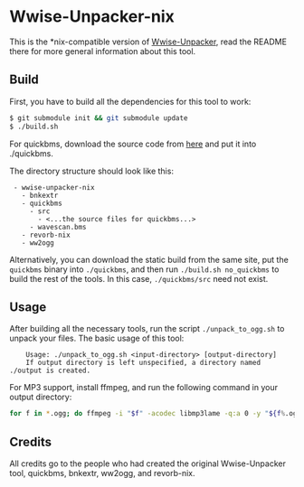 # Wwise-Unpacker-nix

This is the *nix-compatible version of [Wwise-Unpacker](https://github.com/Vextil/Wwise-Unpacker),
read the README there for more general information about this tool.

## Build
First, you have to build all the dependencies for this tool to work:

```bash
$ git submodule init && git submodule update
$ ./build.sh
```

For quickbms, download the source code from [here](https://aluigi.altervista.org/quickbms.htm) and put it
into ./quickbms.

The directory structure should look like this:

```
 - wwise-unpacker-nix
   - bnkextr
   - quickbms
     - src
       - <...the source files for quickbms...>
     - wavescan.bms
   - revorb-nix
   - ww2ogg
```

Alternatively, you can download the static build from the same site, put the `quickbms` binary into
`./quickbms`, and then run `./build.sh no_quickbms` to build the rest of the tools. In this case,
`./quickbms/src` need not exist.

## Usage
After building all the necessary tools, run the script `./unpack_to_ogg.sh` to unpack your files.
The basic usage of this tool:

```
    Usage: ./unpack_to_ogg.sh <input-directory> [output-directory]
    If output directory is left unspecified, a directory named ./output is created.
```

For MP3 support, install ffmpeg, and run the following command in your output directory:

```bash
for f in *.ogg; do ffmpeg -i "$f" -acodec libmp3lame -q:a 0 -y "${f%.ogg}.mp3" && rm "$f"; done
```

## Credits
All credits go to the people who had created the original Wwise-Unpacker tool, quickbms, bnkextr,
ww2ogg, and revorb-nix.
